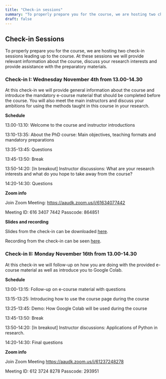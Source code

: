 ```yaml
---
title: "Check-in sessions"
summary: "To properly prepare you for the course, we are hosting two check-in sessions leading up to the course"
draft: false
---
```


## Check-in Sessions

To properly prepare you for the course, we are hosting two check-in sessions leading up to the course. At these sessions we will provide relevant information about the course, discuss your research interests and provide assistance with the preparatory materials.

### Check-in I: Wednesday November 4th from 13.00-14.30

At this check-in we will provide general information about the course and introduce the mandatory e-course material that should be completed before the course. You will also meet the main instructors and discuss your ambitions for using the methods taught in this course in your research.

**Schedule**

13.00-13.10: Welcome to the course and instructor introductions

13:10-13:35: About the PhD course: Main objectives, teaching formats and mandatory preparations

13:35-13:45: Questions

13:45-13:50: Break

13:50-14:20: [In breakout] Instructor discussions: What are your research interests and what do you hope to take away from the course?

14:20-14:30: Questions



**Zoom info**

Join Zoom Meeting: https://aaudk.zoom.us/j/61634077442

Meeting ID: 616 3407 7442
Passcode: 864851



**Slides and recording**

Slides from the check-in can be downloaded [here](https://raw.githubusercontent.com/CALDISS-AAU/sdsphd20/master/slides/present_sdsphd20_check-in-I.pdf).

Recording from the check-in can be seen [here](https://youtu.be/41LH-0x84Ws).



### Check-in II: Monday November 16th from 13.00-14.30

At this check-in we will follow-up on how you are doing with the provided e-course material as well as introduce you to Google Colab. 

**Schedule**

13:00-13:15: Follow-up on e-course material with questions

13:15-13:25: Introducing how to use the course page during the course

13:25-13:45: Demo: How Google Colab will be used during the course

13:45-13:50: Break

13:50-14:20: [In breakout] Instructor discussions: Applications of Python in research.

14:20-14:30: Final questions



**Zoom info**

Join Zoom Meeting 
https://aaudk.zoom.us/j/61237248278 

Meeting ID: 612 3724 8278 
Passcode: 293951 